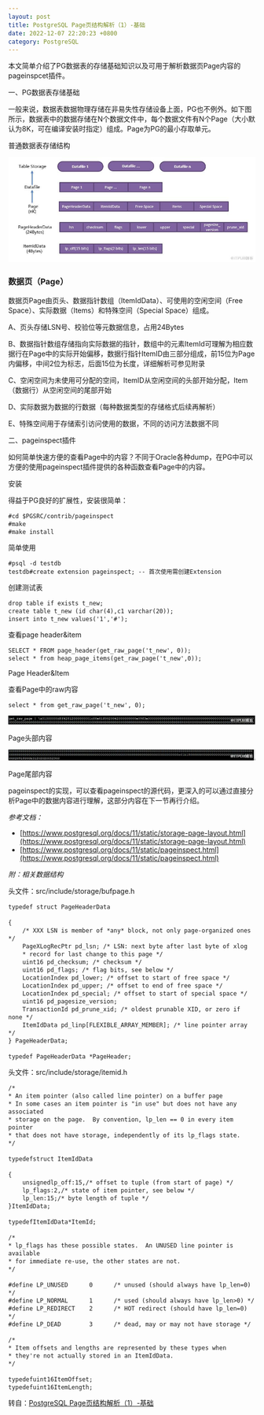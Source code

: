 ```yaml
---
layout: post
title: PostgreSQL Page页结构解析（1）-基础
date: 2022-12-07 22:20:23 +0800
category: PostgreSQL
---
```


本文简单介绍了PG数据表的存储基础知识以及可用于解析数据页Page内容的pageinspcet插件。

一、PG数据表存储基础

一般来说，数据表数据物理存储在非易失性存储设备上面，PG也不例外。如下图所示，数据表中的数据存储在N个数据文件中，每个数据文件有N个Page（大小默认为8K，可在编译安装时指定）组成。Page为PG的最小存取单元。

普通数据表存储结构

![picture](/2022/postgresql/yuanmajiedu/afd4d2d798a479eb.jpeg "source code")

<h3>数据页（Page）</h3>

数据页Page由页头、数据指针数组（ItemIdData）、可使用的空闲空间（Free Space）、实际数据（Items）和特殊空间（Special Space）组成。

A、页头存储LSN号、校验位等元数据信息，占用24Bytes

B、数据指针数组存储指向实际数据的指针，数组中的元素ItemId可理解为相应数据行在Page中的实际开始偏移，数据行指针ItemID由三部分组成，前15位为Page内偏移，中间2位为标志，后面15位为长度，详细解析可参见附录

C、空闲空间为未使用可分配的空间，ItemID从空闲空间的头部开始分配，Item（数据行）从空闲空间的尾部开始

D、实际数据为数据的行数据（每种数据类型的存储格式后续再解析）

E、特殊空间用于存储索引访问使用的数据，不同的访问方法数据不同

二、pageinspect插件

如何简单快速方便的查看Page中的内容？不同于Oracle各种dump，在PG中可以方便的使用pageinspect插件提供的各种函数查看Page中的内容。

安装

得益于PG良好的扩展性，安装很简单：
```
#cd $PGSRC/contrib/pageinspect
#make
#make install
```
简单使用
```
#psql -d testdb
testdb#create extension pageinspect; -- 首次使用需创建Extension
```
创建测试表
```
drop table if exists t_new;
create table t_new (id char(4),c1 varchar(20));
insert into t_new values('1','#');
```

查看page header&item

```
SELECT * FROM page_header(get_raw_page('t_new', 0));
select * from heap_page_items(get_raw_page('t_new',0));
```
Page Header&Item

查看Page中的raw内容

```
select * from get_raw_page('t_new', 0);
```

![picture](/2022/postgresql/yuanmajiedu/0d317f8f69a17cc3.jpeg "source code")

Page头部内容

![picture](/2022/postgresql/yuanmajiedu/135573231dcef73a.jpeg "source code")

Page尾部内容

pageinspect的实现，可以查看pageinspect的源代码，更深入的可以通过直接分析Page中的数据内容进行理解，这部分内容在下一节再行介绍。


*参考文档：*
- [https://www.postgresql.org/docs/11/static/storage-page-layout.html](https://www.postgresql.org/docs/11/static/storage-page-layout.html)
- [https://www.postgresql.org/docs/11/static/pageinspect.html](https://www.postgresql.org/docs/11/static/pageinspect.html)

*附：相关数据结构*

头文件：src/include/storage/bufpage.h
```
typedef struct PageHeaderData

{
    /* XXX LSN is member of *any* block, not only page-organized ones */
    PageXLogRecPtr pd_lsn; /* LSN: next byte after last byte of xlog
    * record for last change to this page */
    uint16 pd_checksum; /* checksum */
    uint16 pd_flags; /* flag bits, see below */
    LocationIndex pd_lower; /* offset to start of free space */
    LocationIndex pd_upper; /* offset to end of free space */
    LocationIndex pd_special; /* offset to start of special space */
    uint16 pd_pagesize_version;
    TransactionId pd_prune_xid; /* oldest prunable XID, or zero if none */
    ItemIdData pd_linp[FLEXIBLE_ARRAY_MEMBER]; /* line pointer array */
} PageHeaderData;

typedef PageHeaderData *PageHeader;
```
头文件：src/include/storage/itemid.h
```
/*
* An item pointer (also called line pointer) on a buffer page
* In some cases an item pointer is "in use" but does not have any associated
* storage on the page.  By convention, lp_len == 0 in every item pointer
* that does not have storage, independently of its lp_flags state.
*/

typedefstruct ItemIdData

{
    unsignedlp_off:15,/* offset to tuple (from start of page) */
    lp_flags:2,/* state of item pointer, see below */
    lp_len:15;/* byte length of tuple */
}ItemIdData;

typedefItemIdData*ItemId;

/*
* lp_flags has these possible states.  An UNUSED line pointer is available
* for immediate re-use, the other states are not.
*/

#define LP_UNUSED      0      /* unused (should always have lp_len=0) */
#define LP_NORMAL      1      /* used (should always have lp_len>0) */
#define LP_REDIRECT    2      /* HOT redirect (should have lp_len=0) */
#define LP_DEAD        3      /* dead, may or may not have storage */

/*
* Item offsets and lengths are represented by these types when
* they're not actually stored in an ItemIdData.
*/

typedefuint16ItemOffset;
typedefuint16ItemLength;
```

转自：[PostgreSQL Page页结构解析（1）-基础](http://blog.itpub.net/6906/viewspace-2374923/)